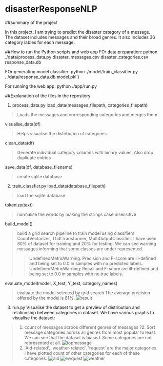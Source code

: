 # disasterResponseNLP
##summary of the project

In this project, I am trying to predict the disaster category of a message. The dataset includes messages and their broad genres. It also includes 36 category lables for each message. 

##How to run the Python scripts and web app
FOr data preparation:
python ./data/process_data.py disaster_messages.csv disaster_categories.csv response_data.db

FOr generating model classifier:
python ./model/train_classifier.py ../data/response_data.db model.pkl')

For running the web app:
python ./app/run.py

##Explanation of the files in the repository
1. process_data.py
load_data(messages_filepath, categories_filepath)
>Loads the messages and corresponding categories and merges them

visualise_data(df)
>Helps visualise the distribution of categories

clean_data(df)
>Generate individual category columns with binary values. Also drop duplicate entries

save_data(df, database_filename)
>create sqlite database

2. train_classfier.py
load_data(database_filepath)
>load the sqlite database

tokenize(text)
>normalise the words by making the strings case insensitive

build_model()
>build a grid search pipeline to train model using classifiers CountVectorizer, TfidfTransformer, MultiOutputClassifier.
I have used 80% of dataset for training and 20% for testing.
We can see warning messages informing that some classes are under represented.
>> UndefinedMetricWarning: Precision and F-score are ill-defined and being set to 0.0 in samples with no predicted labels. 
>> UndefinedMetricWarning: Recall and F-score are ill-defined and being set to 0.0 in samples with no true labels.

evaluate_model(model, X_test, Y_test, category_names)
>evaluate the model selected by grid search
The average precision offered by the model is 81%.
![result](https://user-images.githubusercontent.com/33075751/136200953-c4629013-3868-4b9b-9e3a-1cbd9f1df61b.PNG)

3. run.py
Visualise the dataset to get a preview of distribution and relationship between categories in dataset.
We have various graphs to visualise the dataset:
>1. count of messages acroos different genres of messages
?2. Sort message categories across all genres from most popular to least. We can see that the dataset is biased. Some categories are not represented at all. 
![topmessage](https://user-images.githubusercontent.com/33075751/136167877-f690bbcd-3320-4760-a387-49dcd9b20294.png)
>3. 'Aid-related', 'weather-related', 'request' are the major categories. I have plotted count of other categories for each of these categories. 
![aid](https://user-images.githubusercontent.com/33075751/136167824-fef56107-8742-4590-866e-db86b5a948af.png)
![ewquest](https://user-images.githubusercontent.com/33075751/136168021-5e903149-9fe1-4bd3-bd64-879c6779e0ec.png)
![weather](https://user-images.githubusercontent.com/33075751/136168043-a5741a8a-594e-4c50-9c7f-6a68fd4b782e.png)

